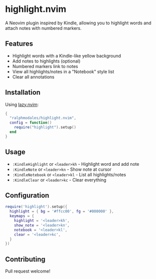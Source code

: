 # highlight.nvim

A Neovim plugin inspired by Kindle, allowing you to highlight words and attach notes with numbered markers.

## Features

- Highlight words with a Kindle-like yellow background
- Add notes to highlights (optional)
- Numbered markers link to notes
- View all highlights/notes in a "Notebook" style list
- Clear all annotations

## Installation

Using [lazy.nvim](https://github.com/folke/lazy.nvim):

```lua
{
  "ralphmodales/highlight.nvim",
  config = function()
    require("highlight").setup()
  end
}
```

## Usage

* `:KindleHighlight` or `<leader>kh` - Highlight word and add note
* `:KindleNote` or `<leader>kn` - Show note at cursor
* `:KindleNotebook` or `<leader>kl` - List all highlights/notes
* `:KindleClear` or `<leader>kc` - Clear everything

## Configuration

```lua
require('highlight').setup({
  highlight = { bg = '#ffcc00', fg = '#000000' },
  keymaps = {
    highlight = '<leader>kh',
    show_note = '<leader>kn',
    notebook = '<leader>kl',
    clear = '<leader>kc',
  }
})
```

## Contributing

Pull request welcome!
